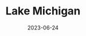 ---
title: "Lake Michigan"
borders:
  - Indiana
  - Illinois
  - Michigan
  - Wisconsin
date: 2023-06-24
hashtag: lake-michigan
near: Lake Superior
type: lake
tags:
  - lake
  - North America
---